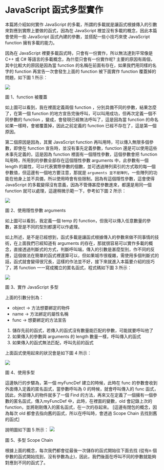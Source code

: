 # JavaScript 函式多型實作

本篇將介紹如何實作 JavaScript 的多載，所謂的多載就是讓函式根據傳入的引數來對應到實際上要做的函式，因為在 JavaScript 裡並沒有多載的概念，因此本篇會使用一些 JavaScript 函式內建的參數，並搭配一些小技巧來使 JavaScript function 擁有多載的能力。

因為在 JavaScript 裡要多載函式時，只會有一份實作，所以無法達到平常像是 C++ 或 C# 等語言的多載概念，為什麼只會有一份實作呢? 主要的原因有兩個，其中比較大的原因是因為當 function 的名稱在前面有存在，如果我們用同樣的名字的 function 再宣告一次會發生上面的 function 被下面實作 function 覆蓋掉的問題，如下圖 1 所示：

![](https://BingFengHung.github.io/Articles/JavaScript/JavaScript函式多型實作/images/01.png)

圖 1、function 被覆蓋

如上圖可以看到，我在裡面定義兩個 function ，分別具備不同的參數，結果怎麼了，在第一個 function 的地方宣告完後呼叫，可以叫用成功，但再次定義一個不同參數的 function ，變成，會發現已經無法呼叫了，這是因為當 function 的命名如果一樣時，會被覆蓋掉，因此之前定義的 function 已經不存在了，這是第一個原因。

第二個原因是因為，其實 JavaScript function 再叫用時，可以傳入無限多個參數，即使在 function 宣告時，並沒有事先定義參數，function 還是可以使用這些未事先定義的，這是因為 function 裡面有一個隱性參數，這個參數會把 function 叫用時，所用到的參數全部存在這個隱性參數 arguments 中，此參數有一個 length 的屬性，可以代表實際參數的個數，並可透過陣列索引的方式取的每一個參數值，但這邊有一個地方要注意，那就是 `arguments 並不是陣列`，一些陣列的功能在他身上並不具備，所以使用時會有些限制。因為有這個隱性參數，這會使得 JavaScript 的多載變得沒有意義，因為不管傳甚麼參數進來，都還是用同一個 function 就可以處理，這邊稍微示範一下，參考如下圖 2 所示：

![](https://BingFengHung.github.io/Articles/JavaScript/JavaScript函式多型實作/images/02.png)

圖 2、使用隱性參數 arguments 

如上圖可以看到，我定義一個 temp 的 function，但我可以傳入任意數量的參數，甚至是不同的型別都還可以作處理。

如上所述，是不是已經想到，函式多載是讓函式根據傳入的參數來做不同事情的技術，在上面我們已經知道有 arguments 的存在，那就很容易可以實作多載的概念，直接透過判斷式的方式，判斷呼叫端，傳入的引數是甚麼型別，作不同的反應，這個做法在簡單的函式裡還算可以，但如果城市很複雜，需使用多個判斷式的話，函式就會變得很冗長，這樣的作法並不好，接下來就進入本篇要介紹的技巧了，將 function 一一寫成獨立的匿名函式，程式碼如下圖 3 所示：

![](https://BingFengHung.github.io/Articles/JavaScript/JavaScript函式多型實作/images/03.png)

圖 3、實作 JavaScript 多型

上面的引數分別為：
- object -> 方法想要綁定的物件
- name -> 方法綁定的屬性名稱
- func -> 想要綁定的方法宣告

1. 儲存先前的函式，若傳入的函式沒有數量能匹配的參數，可能就要呼叫他了
2. 如果傳入的參數與 arguments 的 length 數量一樣，呼叫傳入的函式
3. 如果傳入的函式無法匹配，呼叫先前的函式


上面函式使用起來的狀況會是如下圖 4 所示：

![](https://BingFengHung.github.io/Articles/JavaScript/JavaScript函式多型實作/images/04.png)

圖 4、使用多型

這邊執行的步驟為，第一個 myFuncDef 建立的時候，此時在 func 的參數會收到外面傳入定義的匿名函式，當參數呼叫為 0 的時候，就會呼叫傳入的 func 函式，因此，外部傳入的物件就多了一個 Find 的方法，再來又在定義了一個擁有一個參數的匿名函式，傳入myFuncDef 中，此時，在裡面的變數，old 會記錄上次的 function，並將剛剛傳入的匿名函式，在一次的存起來。 [這邊有閉包的概念，因為每次 old 都會去指向舊的函式，所以在呼叫時，會透過 Scope Chain 去找到舊的函式]

說明圖如下圖 5 所示：
![](https://BingFengHung.github.io/Articles/JavaScript/JavaScript函式多型實作/images/05.png)

圖 5、多型 Scope Chain

根據上面的概念，每次我們都會從最後一次儲存的函式開始往下面去找 (從有n 個參數的函式開始找到，沒有參數為止)，因此，我們後面在呼叫不同的參數就能夠對應到不同的函式了。

